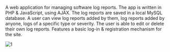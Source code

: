 A web application for managing software log reports. The app is written in PHP & JavaScript, using AJAX. The log reports are saved in a local MySQL database. A user can view log reports added by them, log reports added by anyone, logs of a specific type or severity. The user is able to edit or delete their own log reports.
Features a basic log-in & registration mechanism for the site.

![1](https://github.com/NinthBurn/php_web_app/assets/44284307/0b9c3df5-1864-4dce-86fe-c19460d02b2f)
